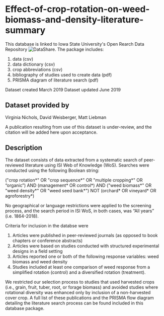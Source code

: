 # Effect-of-crop-rotation-on-weed-biomass-and-density-literature-summary

This database is linked to Iowa State University's Open Rearch Data Repository ![DataShare](https://instr.iastate.libguides.com/datashare). The package includes:

1. data (csv)
2. data dictionary (csv)
3. crop abbreviations (csv)
3. bibliography of studies used to create data (pdf)
4. PRISMA diagram of literature search (pdf)

Dataset created March 2019
Dataset updated June 2019

## Dataset provided by
Virginia Nichols, David Weisberger, Matt Liebman

A publication resulting from use of this dataset is under-review, and the citation will be added here upon acceptance. 

## Description

The dataset consists of data extracted from a systematic search of peer-reviewed literature using ISI Web of Knowledge (WoS). Searches were conducted using the following Boolean string:

("crop rotation*" OR "crop sequence*" OR "multiple cropping*" OR “organic”) AND (management* OR control*) AND ("weed biomass*" OR "weed density*" OR "weed seed bank*") NOT (orchard* OR vineyard* OR agroforestry*)

No geographical or language restrictions were applied to the screening process, and the search period in ISI WoS, in both cases, was “All years” (i.e. 1864-2018). 

Criteria for inclusion in the databse were 
1. Articles were published in peer-reviewed journals (as opposed to book chapters or conference abstracts)
2. Articles were based on studies conducted with structured experimental designs in a field setting
3. Articles reported one or both of the following response variables: weed biomass and weed density
4. Studies included at least one comparison of weed response from a simplified rotation (control) and a diversified rotation (treatment). 

We restricted our selection process to studies that used harvested crops (i.e., grain, fruit, tuber, root, or forage biomass) and avoided studies where rotational diversity was enhanced only by inclusion of a non-harvested cover crop. A full list of these publications and the PRISMA flow diagram detailing the literature search process can be found included in this database package. 
